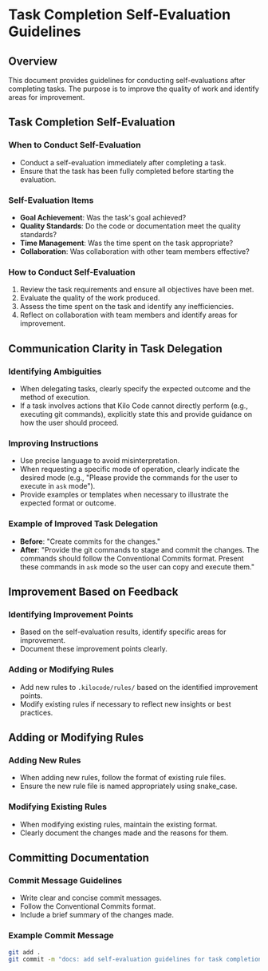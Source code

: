 # Task Completion Self-Evaluation Guidelines

## Overview

This document provides guidelines for conducting self-evaluations after completing tasks. The purpose is to improve the quality of work and identify areas for improvement.

## Task Completion Self-Evaluation

### When to Conduct Self-Evaluation
- Conduct a self-evaluation immediately after completing a task.
- Ensure that the task has been fully completed before starting the evaluation.

### Self-Evaluation Items
- **Goal Achievement**: Was the task's goal achieved?
- **Quality Standards**: Do the code or documentation meet the quality standards?
- **Time Management**: Was the time spent on the task appropriate?
- **Collaboration**: Was collaboration with other team members effective?

### How to Conduct Self-Evaluation
1. Review the task requirements and ensure all objectives have been met.
2. Evaluate the quality of the work produced.
3. Assess the time spent on the task and identify any inefficiencies.
4. Reflect on collaboration with team members and identify areas for improvement.

## Communication Clarity in Task Delegation

### Identifying Ambiguities
- When delegating tasks, clearly specify the expected outcome and the method of execution.
- If a task involves actions that Kilo Code cannot directly perform (e.g., executing git commands), explicitly state this and provide guidance on how the user should proceed.

### Improving Instructions
- Use precise language to avoid misinterpretation.
- When requesting a specific mode of operation, clearly indicate the desired mode (e.g., "Please provide the commands for the user to execute in `ask` mode").
- Provide examples or templates when necessary to illustrate the expected format or outcome.

### Example of Improved Task Delegation
- **Before**: "Create commits for the changes."
- **After**: "Provide the git commands to stage and commit the changes. The commands should follow the Conventional Commits format. Present these commands in `ask` mode so the user can copy and execute them."
## Improvement Based on Feedback

### Identifying Improvement Points
- Based on the self-evaluation results, identify specific areas for improvement.
- Document these improvement points clearly.

### Adding or Modifying Rules
- Add new rules to `.kilocode/rules/` based on the identified improvement points.
- Modify existing rules if necessary to reflect new insights or best practices.

## Adding or Modifying Rules

### Adding New Rules
- When adding new rules, follow the format of existing rule files.
- Ensure the new rule file is named appropriately using snake_case.

### Modifying Existing Rules
- When modifying existing rules, maintain the existing format.
- Clearly document the changes made and the reasons for them.

## Committing Documentation

### Commit Message Guidelines
- Write clear and concise commit messages.
- Follow the Conventional Commits format.
- Include a brief summary of the changes made.

### Example Commit Message
```sh
git add .
git commit -m "docs: add self-evaluation guidelines for task completion"